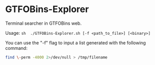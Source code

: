 # GTFOBins-Explorer
Terminal searcher in GTFOBins web.

Usage: ```sh 
./GTFOBins-Explorer.sh [-f <path_to_file>] [<binary>]```

You can use the "-f" flag to input a list generated with the following command:

```sh
find \-perm -4000 2>/dev/null > /tmp/filename
```
